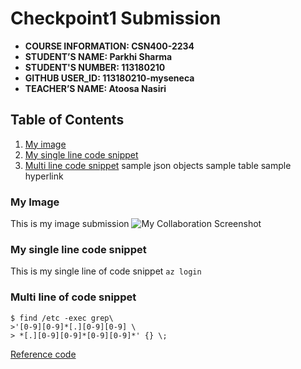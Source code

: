 # Checkpoint1 Submission

- **COURSE INFORMATION: CSN400-2234**
- **STUDENT’S NAME: Parkhi Sharma**
- **STUDENT'S NUMBER: 113180210**
- **GITHUB USER_ID: 113180210-myseneca** 
- **TEACHER’S NAME: Atoosa Nasiri**

## Table of Contents
1. [My image](#my-image)
2. [My single line code snippet](#my-single-line-code-snippet)
3. [Multi line code snippet](#multi-line-of-code-snippet)
sample json objects
sample table
sample hyperlink

### My Image
This is my image submission
<img src="" alt="My Collaboration Screenshot" title="My Collaboration Screenshot">

### My single line code snippet
This is my single line of code snippet `az login`

### Multi line of code snippet
```
$ find /etc -exec grep\
>'[0-9][0-9]*[.][0-9][0-9] \
> *[.][0-9][0-9]*[0-9][0-9]*' {} \;
```
[Reference code](https://www.baeldung.com/linux/run-multi-line-shell-code)
